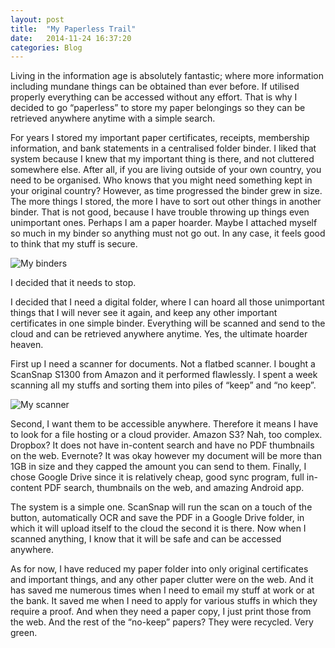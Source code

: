 ```yaml
---
layout: post
title:  "My Paperless Trail"
date:   2014-11-24 16:37:20
categories: Blog
---
```


Living in the information age is absolutely fantastic; where more information including mundane things can be obtained than ever before. If utilised properly everything can be accessed without any effort. That is why I decided to go “paperless” to store my paper belongings so they can be retrieved anywhere anytime with a simple search.

For years I stored my important paper certificates, receipts, membership information, and bank statements in a centralised folder binder. I liked that system because I knew that my important thing is there, and not cluttered somewhere else. After all, if you are living outside of your own country, you need to be organised. Who knows that you might need something kept in your original country? 
However, as time progressed the binder grew in size. The more things I stored, the more I have to sort out other things in another binder.
That is not good, because I have trouble throwing up things even unimportant ones. Perhaps I am a paper hoarder. Maybe I attached myself so much in my binder so anything must not go out. In any case, it feels good to think that my stuff is secure.

![My binders](http://i.imgur.com/lvu43Qm.jpg)

I decided that it needs to stop.

I decided that I need a digital folder, where I can hoard all those unimportant things that I will never see it again, and keep any other important certificates in one simple binder. Everything will be scanned and send to the cloud and can be retrieved anywhere anytime. Yes, the ultimate hoarder heaven.

First up I need a scanner for documents. Not a flatbed scanner. I bought a ScanSnap S1300 from Amazon and it performed flawlessly. I spent a week scanning all my stuffs and sorting them into piles of “keep” and “no keep”.

![My scanner](http://i.imgur.com/Dn8RZR3.jpg?1)

Second, I want them to be accessible anywhere. Therefore it means I have to look for a file hosting or a cloud provider. Amazon S3? Nah, too complex. Dropbox? It does not have in-content search and have no PDF thumbnails on the web. Evernote? It was okay however my document will be more than 1GB in size and they capped the amount you can send to them. Finally, I chose Google Drive since it is relatively cheap, good sync program, full in-content PDF search, thumbnails on the web, and amazing Android app.

The system is a simple one. ScanSnap will run the scan on a touch of the button, automatically OCR and save the PDF in a Google Drive folder, in which it will upload itself to the cloud the second it is there. Now when I scanned anything, I know that it will be safe and can be accessed anywhere.

As for now, I have reduced my paper folder into only original certificates and important things, and any other paper clutter were on the web. And it has saved me numerous times when I need to email my stuff at work or at the bank. It saved me when I need to apply for various stuffs in which they require a proof. And when they need a paper copy, I just print those from the web.
And the rest of the “no-keep” papers? They were recycled. Very green.
